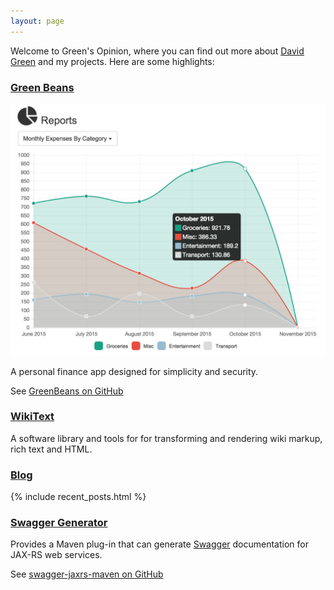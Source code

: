 ```yaml
---
layout: page
---
```


Welcome to Green's Opinion, where you can find out more about [David Green](about) and my projects.  Here are some highlights:


<div class="row">
  <div class="col-sm-4 col-md-4">
    <h3><a href="https://github.com/greensopinion/greenbeans">Green Beans</a></h3>
    <div class="project-image">
      <img src="images/blog/greenbeans-report.png" class="img-rounded img-bordered" alt="GreenBeans app"/>
    </div>
    <p>
      A personal finance app designed for simplicity and security.
    </p>
    <p>
    See <a href="https://github.com/greensopinion/greenbeans">GreenBeans on GitHub</a>
    </p>
  </div>
  <div class="col-sm-4 col-md-4">
    <h3><a href="https://wiki.eclipse.org/Mylyn/WikiText">WikiText</a></h3>
    <div class="project-image"><i class="fa fa-code fa-5x code-icon"></i></div>
    <p>A software library and tools for for transforming and rendering wiki markup, rich text and HTML.</p>
  </div>
  <div class="col-sm-4 col-md-4">
    <h3><a href="/blog">Blog</a></h3>
    {% include recent_posts.html %}
  </div>
</div>

<div class="row">
  <div class="col-sm-4 col-md-4">
    <h3><a href="https://github.com/greensopinion/swagger-jaxrs-maven">Swagger Generator</a></h3>
    <p>Provides a Maven plug-in that can generate <a href="http://swagger.io">Swagger</a> documentation for JAX-RS web services.</p>
    <p>See <a href="https://github.com/greensopinion/swagger-jaxrs-maven">swagger-jaxrs-maven on GitHub</a></p>
  </div>
</div>

